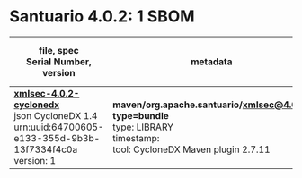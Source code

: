 Santuario 4.0.2: 1 SBOM
=======

| file, spec<br>Serial Number, version| metadata | components<br>by type<br>- libs purl types |
| ----------------------------------- | -------- | ------------------------------------------ |
| **[xmlsec-4.0.2-cyclonedx](maven/org.apache.santuario/xmlsec/4.0.2/xmlsec-4.0.2-cyclonedx.json)**<br>json CycloneDX 1.4<br>urn:uuid:64700605-e133-355d-9b3b-13f7334f4c0a<br>version: 1 | **maven/org.apache.santuario/xmlsec@4.0.2?type=bundle**<br>type: LIBRARY<br>timestamp: <br>tool: CycloneDX Maven plugin 2.7.11 | 5<br>`library`: 5 <br>- `maven`: 5  |
